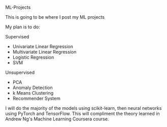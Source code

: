 ML-Projects

This is going to be where I post my ML projects

My plan is to do:

Supervised
- Univariate Linear Regression
- Multivariate Linear Regression
- Logistic Regression
- SVM

Unsupervised
- PCA
- Anomaly Detection
- k Means Clustering
- Recommender System

I will do the majority of the models using scikit-learn, then neural 
networks using PyTorch and TensorFlow.
This will compliment the theory learned in Andrew Ng's Machine Learning 
Coursera course.